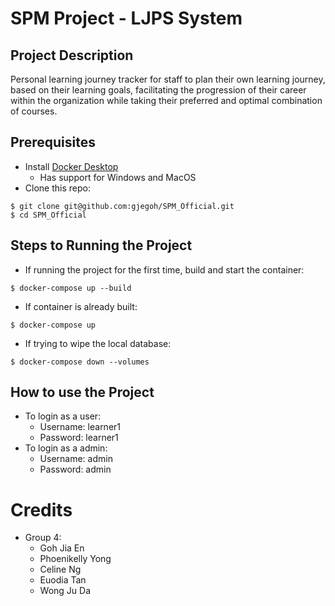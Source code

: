 # SPM Project - LJPS System

## Project Description
Personal learning journey tracker for staff to plan their own learning journey, based on their learning goals, facilitating the progression of their career within the organization while taking their preferred and optimal combination of courses.

## Prerequisites
- Install [Docker Desktop](https://www.docker.com/products/docker-desktop)
    - Has support for Windows and MacOS
- Clone this repo:
~~~
$ git clone git@github.com:gjegoh/SPM_Official.git
$ cd SPM_Official
~~~

## Steps to Running the Project
- If running the project for the first time, build and start the container:
~~~
$ docker-compose up --build
~~~
- If container is already built:
~~~
$ docker-compose up
~~~
- If trying to wipe the local database:
~~~
$ docker-compose down --volumes
~~~

## How to use the Project
- To login as a user:
    - Username: learner1
    - Password: learner1
- To login as a admin:
    - Username: admin
    - Password: admin
    
# Credits
- Group 4:
    - Goh Jia En
    - Phoenikelly Yong
    - Celine Ng
    - Euodia Tan
    - Wong Ju Da
